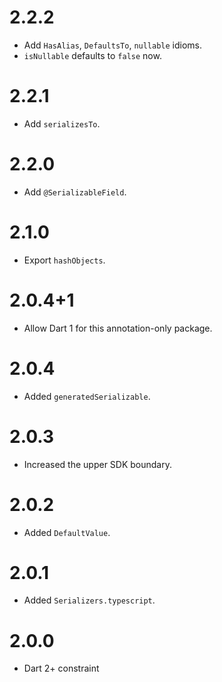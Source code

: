 # 2.2.2
* Add `HasAlias`, `DefaultsTo`, `nullable` idioms.
* `isNullable` defaults to `false` now.

# 2.2.1
* Add `serializesTo`.

# 2.2.0
* Add `@SerializableField`.

# 2.1.0
* Export `hashObjects`.

# 2.0.4+1
* Allow Dart 1 for this annotation-only package.

# 2.0.4
* Added `generatedSerializable`.

# 2.0.3
* Increased the upper SDK boundary.

# 2.0.2
* Added `DefaultValue`.

# 2.0.1
* Added `Serializers.typescript`.

# 2.0.0
* Dart 2+ constraint
